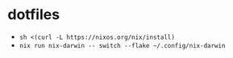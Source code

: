 # dotfiles


- `sh <(curl -L https://nixos.org/nix/install)`
- `nix run nix-darwin -- switch --flake ~/.config/nix-darwin`
